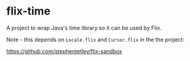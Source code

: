 # flix-time

A project to wrap Java's time library so it can be used by Flix.

Note - this depends on `Locale.flix` and `Cursor.flix` in the the project:

https://github.com/stephentetley/flix-sandbox

